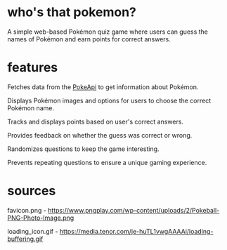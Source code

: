 # who's that pokemon?
A simple web-based Pokémon quiz game where users can guess the names of Pokémon and earn points for correct answers.

# features
Fetches data from the [PokeApi](https://pokeapi.co) to get information about Pokémon.

Displays Pokémon images and options for users to choose the correct Pokémon name.

Tracks and displays points based on user's correct answers.

Provides feedback on whether the guess was correct or wrong.

Randomizes questions to keep the game interesting.

Prevents repeating questions to ensure a unique gaming experience.

# sources
favicon.png - https://www.pngplay.com/wp-content/uploads/2/Pokeball-PNG-Photo-Image.png

loading_icon.gif - https://media.tenor.com/je-huTL1vwgAAAAi/loading-buffering.gif
